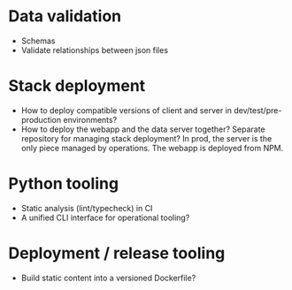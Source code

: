 # Data validation

* Schemas
* Validate relationships between json files


# Stack deployment

* How to deploy compatible versions of client and server in dev/test/pre-production
  environments?
* How to deploy the webapp and the data server together? Separate repository for
  managing stack deployment? In prod, the server is the only piece managed by
  operations. The webapp is deployed from NPM.


# Python tooling

* Static analysis (lint/typecheck) in CI
* A unified CLI interface for operational tooling?


# Deployment / release tooling

* Build static content into a versioned Dockerfile?
